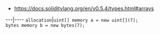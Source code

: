 - https://docs.soliditylang.org/en/v0.5.4/types.html#arrays

---|----
```allocation```|```uint[] memory a = new uint[](7);```<br>```bytes memory b = new bytes(7);```
